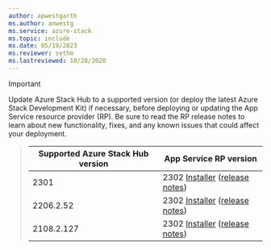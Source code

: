 ```yaml
---
author: apwestgarth
ms.author: anwestg
ms.service: azure-stack
ms.topic: include
ms.date: 05/19/2023
ms.reviewer: sethm
ms.lastreviewed: 10/28/2020
---
```

<!-- TODO - For each release: add AzS Hub build number, App Service RP version number, & corresponding App Service release notes text/link -->
> [!IMPORTANT]
> Update Azure Stack Hub to a supported version (or deploy the latest Azure Stack Development Kit) if necessary, before deploying or updating the App Service resource provider (RP). Be sure to read the RP release notes to learn about new functionality, fixes, and any known issues that could affect your deployment.

> | Supported Azure Stack Hub version | App Service RP version |
> |-----|---|
> | 2301 | 2302 [Installer](https://aka.ms/appsvcupdate2302installer) ([release notes](../operator/app-service-release-notes-2302.md)) |
> | 2206.2.52 | 2302 [Installer](https://aka.ms/appsvcupdate2302installer) ([release notes](../operator/app-service-release-notes-2302.md)) |
> | 2108.2.127 | 2302 [Installer](https://aka.ms/appsvcupdate2302installer) ([release notes](../operator/app-service-release-notes-2302.md)) |

